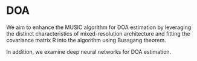 # DOA
We aim to enhance the MUSIC algorithm for DOA estimation by leveraging the distinct characteristics of mixed-resolution architecture and fitting the covariance matrix R into the algorithm using Bussgang theorem. 

In addition, we examine deep neural networks for DOA estimation.

